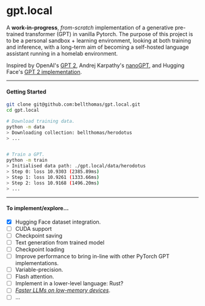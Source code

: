 # gpt.local

A **work-in-progress**, *from-scratch* implementation of a generative pre-trained transformer (GPT) in vanilla Pytorch. The purpose of this project is to be a personal sandbox + learning environment, looking at both training and inference, with a long-term aim of becoming a self-hosted language assistant running in a homelab environment.

Inspired by OpenAI's [GPT 2](https://github.com/openai/gpt-2), Andrej Karpathy's [nanoGPT](https://github.com/karpathy/nanoGPT), and Hugging Face's [GPT 2 implementation](https://github.com/huggingface/transformers/blob/main/src/transformers/models/gpt2/modeling_gpt2.py).

---

#### Getting Started
```bash
git clone git@github.com:bellthomas/gpt.local.git
cd gpt.local

# Download training data.
python -m data
> Downloading collection: bellthomas/herodotus
> ...


# Train a GPT.
python -m train
> Initialised data path: ./gpt.local/data/herodotus
> Step 0: loss 10.9303 (2385.89ms)
> Step 1: loss 10.9261 (1333.66ms)
> Step 2: loss 10.9168 (1496.20ms)
> ...
```

---

#### To implement/explore...

 - [x] Hugging Face dataset integration.
 - [ ] CUDA support
 - [ ] Checkpoint saving
 - [ ] Text generation from trained model
 - [ ] Checkpoint loading
 - [ ] Improve performance to bring in-line with other PyTorch GPT implementations.
 - [ ] Variable-precision.
 - [ ] Flash attention.
 - [ ] Implement in a lower-level language: Rust?
 - [ ] [*Faster LLMs on _low_-_memory_ devices*](https://arxiv.org/pdf/2312.11514.pdf).
 - [ ] ...